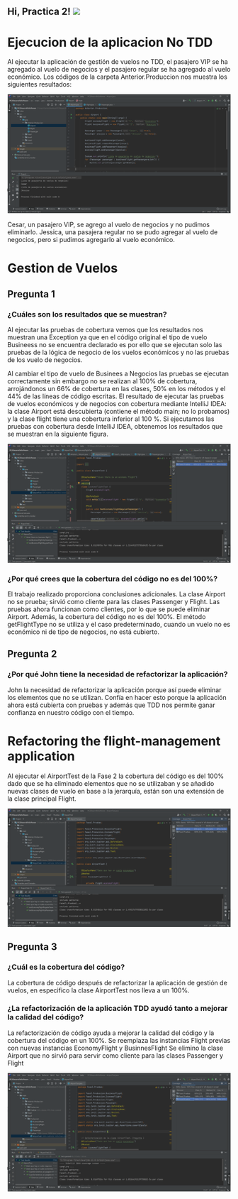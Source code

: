 <h2> Hi, Practica 2! <img src="https://i.imgur.com/jbvlrax.gif" width="50"></h2>

<!--# Fase 0-->
# Ejecucion de la aplicacion No TDD

Al ejecutar la aplicación  de gestión de vuelos no TDD, el pasajero VIP se ha agregado al vuelo de negocios y el pasajero regular se ha agregado al vuelo económico.
Los códigos de la carpeta Anterior.Produccion nos muestra los siguientes resultados:

<img src="https://github.com/CarlosMoscol/Practica2PDD/blob/master/PruebasImagenes/Fase0.png">

Cesar, un pasajero VIP, se agrego al vuelo de negocios y no pudimos eliminarlo.
Jessica, una pasajera regular no se pudo agregar al vuelo de negocios, pero si pudimos agregarlo al vuelo económico.

<!--# Fase 1-->
# Gestion de Vuelos
## Pregunta 1
### ¿Cuáles son los resultados que se muestran?

Al ejecutar las pruebas de cobertura vemos que los resultados nos muestran una Exception ya que en el código original el tipo de vuelo Busineess no se encuentra declarado es por ello que se ejecutan solo las pruebas de la lógica de negocio de los vuelos económicos y no las pruebas de los vuelo de negocios.

Al cambiar el tipo de vuelo de Businees a Negocios las pruebas se ejecutan correctamente sin embargo no se realizan al 100% de cobertura, arrojándonos un 66% de cobertura en las clases, 50% en los métodos y el 44% de las líneas de código escritas.
El resultado de ejecutar las pruebas de vuelos económicos y de negocios con cobertura mediante IntelliJ IDEA: la clase Airport está descubierta (contiene el método main; no lo probamos) y la clase flight tiene una cobertura inferior al 100 %.
Si ejecutamos las pruebas con cobertura desde IntelliJ IDEA, obtenemos los resultados que se muestran en la siguiente figura.

<img src="https://github.com/CarlosMoscol/Practica2PDD/blob/master/PruebasImagenes/Fase1.png">

### ¿Por qué crees que la cobertura del código no es del 100%?

El trabajo realizado proporciona conclusiones adicionales. La clase Airport no se prueba; sirvió como cliente para las clases Passenger y Flight. Las pruebas ahora funcionan como clientes, por lo que se puede eliminar Airport. Además, la cobertura del código no es del 100%. El método getFlightType no se utiliza y el caso predeterminado, cuando un vuelo no es económico ni de tipo de negocios, no está cubierto. 

## Pregunta 2
### ¿Por qué John tiene la necesidad de refactorizar la aplicación?

John la necesidad de refactorizar la aplicación porque así puede eliminar los elementos que no se utilizan. Confía en hacer esto porque la aplicación ahora está cubierta con pruebas y además que TDD nos permite ganar confianza en nuestro código con el tiempo.

<!--# Fase 2-->

# Refactoring the flight-management application

Al ejecutar el AirportTest de la Fase 2 la cobertura del código es del 100% dado que se ha eliminado elementos que no se utilizaban y se añadido nuevas clases de vuelo en base a la jerarquía, están son una extensión de la clase principal Flight.

<img src="https://github.com/CarlosMoscol/Practica2PDD/blob/master/PruebasImagenes/Fase2.png">

## Pregunta 3

### ¿Cuál es la cobertura del código?

La cobertura de código después de refactorizar la aplicación de gestión de vuelos, en especifico la clase AirportTest nos lleva a un 100%.

### ¿La refactorización de la aplicación TDD ayudó tanto a mejorar la calidad del código?

La refactorización de código ayuda a mejorar la calidad del código y la cobertura del código en un 100%.
Se reemplaza las instancias Flight previas con nuevas instancias EconomyFlight y BusinnesFlight
Se elimino la clase Airport que no sirvió para servir como cliente para las clases Passenger y Flight

<!--# Fase 3-->
<img src="https://github.com/CarlosMoscol/Practica2PDD/blob/master/PruebasImagenes/Fase3.png">
